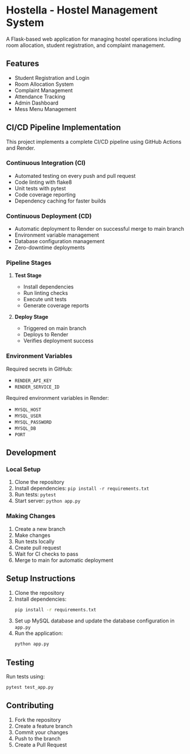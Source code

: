 # Hostella - Hostel Management System

A Flask-based web application for managing hostel operations including room allocation, student registration, and complaint management.

## Features

- Student Registration and Login
- Room Allocation System
- Complaint Management
- Attendance Tracking
- Admin Dashboard
- Mess Menu Management

## CI/CD Pipeline Implementation

This project implements a complete CI/CD pipeline using GitHub Actions and Render.

### Continuous Integration (CI)
- Automated testing on every push and pull request
- Code linting with flake8
- Unit tests with pytest
- Code coverage reporting
- Dependency caching for faster builds

### Continuous Deployment (CD)
- Automatic deployment to Render on successful merge to main branch
- Environment variable management
- Database configuration management
- Zero-downtime deployments

### Pipeline Stages
1. **Test Stage**
   - Install dependencies
   - Run linting checks
   - Execute unit tests
   - Generate coverage reports

2. **Deploy Stage**
   - Triggered on main branch
   - Deploys to Render
   - Verifies deployment success

### Environment Variables
Required secrets in GitHub:
- `RENDER_API_KEY`
- `RENDER_SERVICE_ID`

Required environment variables in Render:
- `MYSQL_HOST`
- `MYSQL_USER`
- `MYSQL_PASSWORD`
- `MYSQL_DB`
- `PORT`

## Development

### Local Setup
1. Clone the repository
2. Install dependencies: `pip install -r requirements.txt`
3. Run tests: `pytest`
4. Start server: `python app.py`

### Making Changes
1. Create a new branch
2. Make changes
3. Run tests locally
4. Create pull request
5. Wait for CI checks to pass
6. Merge to main for automatic deployment

## Setup Instructions

1. Clone the repository
2. Install dependencies:
   ```bash
   pip install -r requirements.txt
   ```
3. Set up MySQL database and update the database configuration in `app.py`
4. Run the application:
   ```bash
   python app.py
   ```

## Testing

Run tests using:
```bash
pytest test_app.py
```

## Contributing

1. Fork the repository
2. Create a feature branch
3. Commit your changes
4. Push to the branch
5. Create a Pull Request 